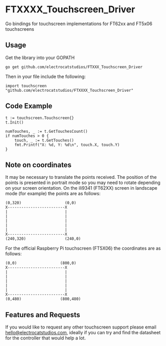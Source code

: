 # FTXXXX_Touchscreen_Driver
Go bindings for touchscreen implementations for FT62xx and FT5x06 touchscreens

## Usage

Get the library into your GOPATH
```
go get github.com/electrocatstudios/FTXXX_Touchscreen_Driver
```
Then in your file include the following:

```
import touchscreen "github.com/electrocatstudios/FTXXXX_Touchscreen_Driver"
```

## Code Example

```
t := touchscreen.Touchscreen{}
t.Init()

numTouches, _ := t.GetTouchesCount()
if numTouches > 0 {
    touch, _ := t.GetTouches()
    fmt.Printf("X: %d, Y: %d\n", touch.X, touch.Y)
}
```

## Note on coordinates
It may be necessary to translate the points received. The position of the points is presented in portrait mode so you may need to rotate depending on your screen orientation. On the ili9341 (FT62XX) screen in landscape mode (for example) the points are as follows:
```
(0,320)                   (0,0)
X-------------------------X
|                         |
|                         |
|                         |
|                         |
|                         |
X-------------------------X
(240,320)                 (240,0)
```

For the official Raspberry Pi touchscreen (FT5X06) the coordinates are as follows:

```
(0,0)                   (800,0)
X-------------------------X
|                         |
|                         |
|                         |
|                         |
|                         |
X-------------------------X
(0,480)                 (800,480)
```

## Features and Requests
If you would like to request any other touchscreen support please email hello@electrocatstudios.com, ideally if you can try and find the datasheet for the controller that would help a lot. 
